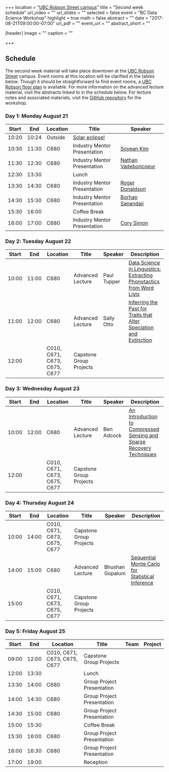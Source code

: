 +++
location = "[UBC Robson Street campus](https://goo.gl/maps/bfi4kpC4ubM2)"
title = "Second week schedule"
url_video = ""
url_slides = ""
selected = false
event = "BC Data Science Workshop"
highlight = true
math = false
abstract = ""
date = "2017-08-21T09:00:00-07:00"
url_pdf = ""
event_url = ""
abstract_short = ""

[header]
  image = ""
  caption = ""

+++

## Schedule

The second week material will take place downtown at the [UBC Robson Street](https://goo.gl/maps/bfi4kpC4ubM2) campus. Event rooms at this location will be clarified in the tables below. Though it should be straightforward to find event rooms, a [UBC Robson floor plan](http://robsonsquare2.sites.olt.ubc.ca/files/2010/08/UBC-Robson-Square-Floor-Plan.png) is available. For more information on the advanced lecture material, visit the abstracts linked to in the schedule below. For lecture notes and associated materials, visit the [GitHub repository](https://github.com/bcdataca/workshop-content/tree/master/2-second-week/notes) for the workshop.


### Day 1: Monday August 21

| Start |  End  | Location | Title | Speaker |
| ----- | ----- | -------- | ----- | ------- |
| 10:20 | 10:24 | Outside  | [Solar eclipse!](https://en.wikipedia.org/wiki/Solar_eclipse_of_August_21%2C_2017) | 
| 10:30 | 11:30 | C680 | Industry Mentor Presentation | [Soyean Kim](../../project/project-2/) |
| 11:30 | 12:30 | C680 | Industry Mentor Presentation | [Nathan Vadeboncoeur](../../project/project-4/) |
| 12:30 | 13:30 |      | Lunch |
| 13:30 | 14:30 | C680 | Industry Mentor Presentation | [Roger Donaldson](../../project/project-1/) |
| 14:30 | 15:30 | C680 | Industry Mentor Presentation | [Borhan Sanandaji](../../project/project-5/) |
| 15:30 | 16:00 |  | Coffee Break |
| 16:00 | 17:00 | C680 | Industry Mentor Presentation | [Cory Simon](../../project/project-3/) |

### Day 2: Tuesday August 22

| Start |  End  | Location | Title | Speaker | Description |
| ----- | ----- | -------- | ----- | ------- | ----------- |
| 10:00 | 11:00 | C680 | Advanced Lecture | Paul Tupper | [Data Science in Linguistics: Extracting Phonotactics from Word Lists](../extracting-phonotactics) |
| 11:00 | 12:00 | C680 | Advanced Lecture | Sally Otto | [Inferring the Past for Traits that Alter Speciation and Extinction](../inferring-traits-speciation-extinction) |
| 12:00 |       | C010, C671, C673, C675, C677 | Capstone Group Projects |

### Day 3: Wednesday August 23

| Start |  End  | Location | Title | Speaker | Description |
| ----- | ----- | -------- | ----- | ------- | ----------- |
| 10:00 | 12:00 | C680 | Advanced Lecture | Ben Adcock | [An Introduction to Compressed Sensing and Sparse Recovery Techniques](../compressed-sensing-and-applications/) |
| 12:00 |       | C010, C671, C673, C675, C677 | Capstone Group Projects |


### Day 4: Thursday August 24

| Start |  End  | Location | Title | Speaker | Description |
| ----- | ----- | -------- | ----- | ------- | ----------- |
| 10:00 | 14:00 | C010, C671, C673, C675, C677 | Capstone Group Projects |
| 14:00 | 15:00 | C680 | Advanced Lecture | Bhushan Gopaluni | [Sequential Monte Carlo for Statistical Inference](../sequential-mc-for-inference) |
| 15:00 | | C010, C671, C673, C675, C677 | Capstone Group Projects |


### Day 5: Friday August 25

| Start |  End  | Location | Title | Team | Project |
| ----- | ----- | -------- | ----- | ------- | ----------- |
| 09:00 | 12:00 | C010, C671, C673, C675, C677 | Capstone Group Projects |
| 12:00 | 13:30 | | Lunch |
| 13:30 | 14:00 | C680 | Group Project Presentation |
| 14:00 | 14:30 | C680 | Group Project Presentation |
| 14:30 | 15:00 | C680 | Group Project Presentation |
| 15:00 | 15:30 |  | Coffee Break |
| 15:30 | 16:00 | C680 | Group Project Presentation |
| 16:00 | 16:30 | C680 | Group Project Presentation |
| 17:00 | 19:00 | | Reception |

